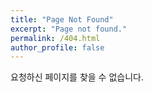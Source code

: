 ```yaml
---
title: "Page Not Found"
excerpt: "Page not found."
permalink: /404.html
author_profile: false
---
```


요청하신 페이지를 찾을 수 없습니다.

<script>
  var GOOG_FIXURL_LANG = 'en';
  var GOOG_FIXURL_SITE = 'https://kswltd.github.io/'
</script>
<script src="https://linkhelp.clients.google.com/tbproxy/lh/wm/fixurl.js">
</script>
